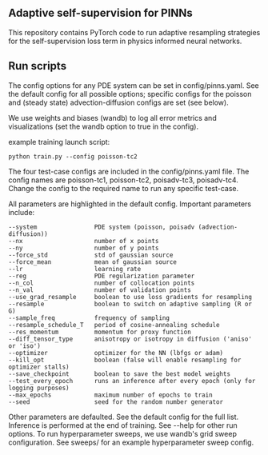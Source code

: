 ## Adaptive self-supervision for PINNs
This repository contains PyTorch code to run adaptive resampling strategies for the self-supervision loss term in physics informed neural networks.

## Run scripts
The config options for any PDE system can be set in config/pinns.yaml. See the default config for all possible options; specific configs for the
poisson and (steady state) advection-diffusion configs are set (see below).

We use weights and biases (wandb) to log all error metrics and visualizations (set the wandb option to true in the config).

example training launch script:
```
python train.py --config poisson-tc2
```

The four test-case configs are included in the config/pinns.yaml file. The config names are poisson-tc1, poisson-tc2, poisadv-tc3, poisadv-tc4. Change
the config to the required name to run any specific test-case.

All parameters are highlighted in the default config. Important parameters include:
```
--system                PDE system (poisson, poisadv (advection-diffusion)) 
--nx                    number of x points
--ny                    number of y points
--force_std             std of gaussian source
--force_mean            mean of gaussian source
--lr                    learning rate
--reg                   PDE regularization parameter 
--n_col                 number of collocation points
--n_val                 number of validation points
--use_grad_resample     boolean to use loss gradients for resampling
--resample              boolean to switch on adaptive sampling (R or G)
--sample_freq           frequency of sampling
--resample_schedule_T   period of cosine-annealing schedule
--res_momentum          momentum for proxy function
--diff_tensor_type      anisotropy or isotropy in diffusion ('aniso' or 'iso')
--optimizer             optimizer for the NN (lbfgs or adam)
--kill_opt              boolean (false will enable resampling for optimizer stalls)
--save_checkpoint       boolean to save the best model weights
--test_every_epoch      runs an inference after every epoch (only for logging purposes)
--max_epochs            maximum number of epochs to train
--seed                  seed for the random number generator
```

Other parameters are defaulted. See the default config for the full list.
Inference is performed at the end of training. See --help for other run options.
To run hyperparameter sweeps, we use wandb's grid sweep configuration. See sweeps/ for an example hyperparameter sweep config.


